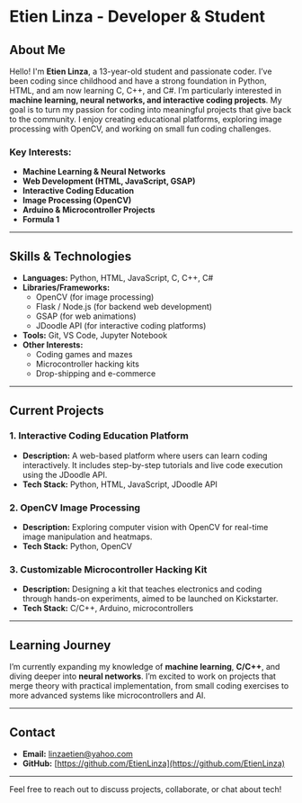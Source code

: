 # Etien Linza - Developer & Student

## About Me

Hello! I'm **Etien Linza**, a 13-year-old student and passionate coder. I’ve been coding since childhood and have a strong foundation in Python, HTML, and am now learning C, C++, and C#. I’m particularly interested in **machine learning, neural networks, and interactive coding projects**. My goal is to turn my passion for coding into meaningful projects that give back to the community. I enjoy creating educational platforms, exploring image processing with OpenCV, and working on small fun coding challenges.

### Key Interests:
- **Machine Learning & Neural Networks**
- **Web Development (HTML, JavaScript, GSAP)**
- **Interactive Coding Education**
- **Image Processing (OpenCV)**
- **Arduino & Microcontroller Projects**
- **Formula 1**

---

## Skills & Technologies

- **Languages:** Python, HTML, JavaScript, C, C++, C#
- **Libraries/Frameworks:** 
  - OpenCV (for image processing)
  - Flask / Node.js (for backend web development)
  - GSAP (for web animations)
  - JDoodle API (for interactive coding platforms)
- **Tools:** Git, VS Code, Jupyter Notebook
- **Other Interests:** 
  - Coding games and mazes
  - Microcontroller hacking kits
  - Drop-shipping and e-commerce

---

## Current Projects

### 1. **Interactive Coding Education Platform**
   - **Description:** A web-based platform where users can learn coding interactively. It includes step-by-step tutorials and live code execution using the JDoodle API.  
   - **Tech Stack:** Python, HTML, JavaScript, JDoodle API

### 2. **OpenCV Image Processing**
   - **Description:** Exploring computer vision with OpenCV for real-time image manipulation and heatmaps.  
   - **Tech Stack:** Python, OpenCV

### 3. **Customizable Microcontroller Hacking Kit**
   - **Description:** Designing a kit that teaches electronics and coding through hands-on experiments, aimed to be launched on Kickstarter.  
   - **Tech Stack:** C/C++, Arduino, microcontrollers

---

## Learning Journey

I’m currently expanding my knowledge of **machine learning**, **C/C++**, and diving deeper into **neural networks**. I’m excited to work on projects that merge theory with practical implementation, from small coding exercises to more advanced systems like microcontrollers and AI.

---

## Contact

- **Email:** linzaetien@yahoo.com
- **GitHub:** [https://github.com/EtienLinza](https://github.com/EtienLinza)

---

Feel free to reach out to discuss projects, collaborate, or chat about tech!
